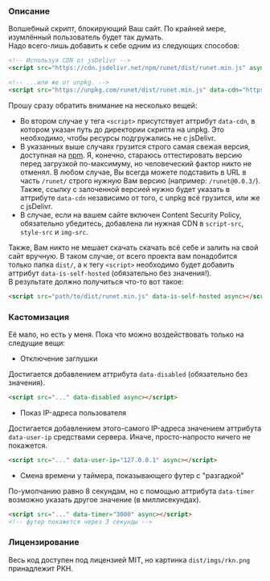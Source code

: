 ### Описание

Волшебный скрипт, блокирующий Ваш сайт. По крайней мере, изумлённый пользователь будет так думать.  
Надо всего-лишь добавить к себе одним из следующих способов:

```HTML
<!-- Используя CDN от jsDelivr -->
<script src="https://cdn.jsdelivr.net/npm/runet/dist/runet.min.js" async></script>

<!-- ...или же от unpkg. -->
<script src="https://unpkg.com/runet/dist/runet.min.js" data-cdn="https://unpkg.com/runet/dist/" async></script>
```
Прошу сразу обратить внимание на несколько вещей:

* Во втором случае у тега `<script>` присутствует аттрибут `data-cdn`, в котором указан путь до директории скрипта на unpkg. Это необходимо, чтобы ресурсы подгружались не с jsDelivr.
* В указанных выше случаях грузится строго самая свежая версия, доступная на [npm](https://www.npmjs.com/package/runet). Я, конечно, стараюсь оттестировать версию перед загрузкой по-максимуму, но человеческий фактор никто не отменял. В любом случае, Вы всегда можете подставить в URL в часть `/runet/` строго нужную Вам версию (например: `/runet@0.0.3/`). Также, ссылку c залоченной версией нужно будет указать в аттрибуте `data-cdn` независимо от того, с unpkg всё грузится, или же с jsDelivr.
* В случае, если на вашем сайте включен Content Security Policy, обязательно убедитесь, добавлена ли нужная CDN в `script-src`, `style-src` и `img-src`.

Также, Вам никто не мешает скачать скачать всё себе и залить на свой сайт вручную. В таком случае, от всего проекта вам понадобится только папка `dist/`, а к тегу `<script>` необходимо будет добавить аттрибут `data-is-self-hosted` (обязательно без значения!).  
В результате должно получиться что-то вот такое:

```HTML
<script src="path/to/dist/runet.min.js" data-is-self-hosted async></script>
```

### Кастомизация

Её мало, но есть у меня. Пока что можно воздействовать только на следущие вещи:  

* Отключение заглушки

Достигается добавлением аттрибута `data-disabled` (обязательно без значения).

```HTML
<script src="..." data-disabled async></script>
```

* Показ IP-адреса пользователя

Достигается добавлением этого-самого IP-адреса значением аттрибута `data-user-ip` средствами сервера. Иначе, просто-напросто ничего не покажется.

```HTML
<script src="..." data-user-ip="127.0.0.1" async></script>
```

* Смена времени у таймера, показывающего футер с "разгадкой"

По-умолчанию равно 8 секундам, но с помощью аттрибута `data-timer` возможно указать другое значение (в миллисекундах).

```HTML
<script src="..." data-timer="3000" async></script>
<!-- футер покажется через 3 секунды -->
```

### Лицензирование

Весь код доступен под лицензией MIT, но картинка `dist/imgs/rkn.png` принадлежит РКН.
